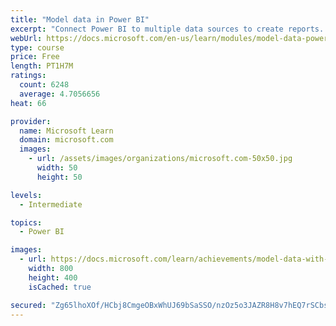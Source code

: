 ```yaml
---
title: "Model data in Power BI"
excerpt: "Connect Power BI to multiple data sources to create reports. Define the relationship between your data sources."
webUrl: https://docs.microsoft.com/en-us/learn/modules/model-data-power-bi/
type: course
price: Free
length: PT1H7M
ratings:
  count: 6248
  average: 4.7056656
heat: 66

provider:
  name: Microsoft Learn
  domain: microsoft.com
  images:
    - url: /assets/images/organizations/microsoft.com-50x50.jpg
      width: 50
      height: 50

levels:
  - Intermediate

topics:
  - Power BI

images:
  - url: https://docs.microsoft.com/learn/achievements/model-data-with-power-bi-desktop-social.png
    width: 800
    height: 400
    isCached: true

secured: "Zg65lhoXOf/HCbj8CmgeOBxWhUJ69bSaSSO/nzOz5o3JAZR8H8v7hEQ7rSCbsy6OVEl9zVmEr63yHOcaUebHhMAUgtpjdnClgip44do/fv+RL1w2mGfLj8k++oHMyg/r1TJGftHEjf9V6OGGqgMLxo8G5zRw1KvU9jEBc4ztVXWJeedVPOG+AK5CnIJW2Lu8sdyzFpUcyv3GTE9er+wof/fsNkyWcligxulOOrSqo/VAXvr6QbGS2WQQ77qIHaucAoGz6tHXvg6Xrs8tYl8YSYOgVMkXDOPyU2X8eZBH6GMg1F5SEyAxnT15jDp+DC6/QLYc1/4Z7VOFYLZZMLFlQibsx3gradTE5Ig6kcajKX4dX4DNfweYurJJMSsK3xlzHfkwZRUsobDmEIE3qmkYgT3HoxcGfDuk/2TpYwFXDxs=;+Yvo5rxQKxCv/csYpiNdAQ=="
---
```


